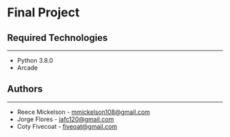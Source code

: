 # Final Project

## Required Technologies
---
* Python 3.8.0
* Arcade

## Authors
---
* Reece Mickelson - mmickelson108@gmail.com
* Jorge Flores - jafc120@gmail.com
* Coty Fivecoat - fiveoat@gmail.com
